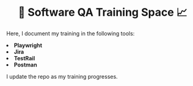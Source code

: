 <h1 align="center">📝 Software QA Training Space 📈</h1>

<p>Here, I document my training in the following tools:</p>

<p>
  <b>

  <li>Playwright</li>
  <li>Jira</li>
  <li>TestRail</li>
  <li>Postman</li>

  </b>
</p>

<p>I update the repo as my training progresses.</p>

